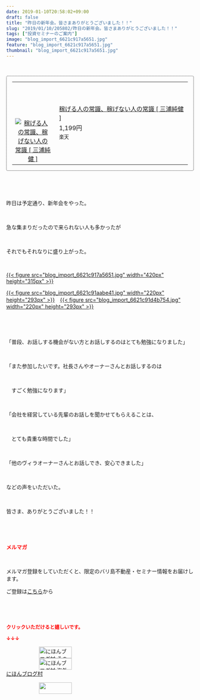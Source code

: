 ```yaml
---
date: 2019-01-10T20:58:02+09:00
draft: false
title: "昨日の新年会。皆さまありがとうございました！！"
slug: "2019/01/10/205802/昨日の新年会。皆さまありがとうございました！！"
tags: ["投資セミナーのご案内"]
image: "blog_import_6621c917a5651.jpg"
feature: "blog_import_6621c917a5651.jpg"
thumbnail: "blog_import_6621c917a5651.jpg"
---
```

<p> </p><div contenteditable="false" style="padding: 15px; border-radius: 4px; border: 1px dotted currentColor; border-image: none;"><table border="0" cellpadding="0" cellspacing="0" style="margin: 0px; table-layout: fixed;" width="100%">	<tbody width="100%">		<tr>			<td aligin="center" style="vertical-align: middle;" width="95"><span style="text-align: center; display: block;"><a alt0="AmebaAffiliate" alt1="稼げる人の常識、稼げない人の常識 [ 三浦純健 ]" alt2="楽天" alt3="https://thumbnail.image.rakuten.co.jp/@0_mall/book/cabinet/0228/9784802110228.jpg?_ex=128x128" alt4="8" href="2371184?pc=https%3A%2F%2Fitem.rakuten.co.jp%2Fbook%2F15398893%2F&amp;m=http%3A%2F%2Fm.rakuten.co.jp%2Fbook%2Fi%2F19059402%2F" target="_blank"><img alt="稼げる人の常識、稼げない人の常識 [ 三浦純健 ]" border="0" data-img="affiliate" src="data:image/svg+xml;charset=utf-8,%3Csvg%20xmlns%3D%22http%3A%2F%2Fwww.w3.org%2F2000%2Fsvg%22%20title%3D%22Placeholder%20for%20Images%22%20role%3D%22presentation%22%20viewBox%3D%220%200%201%201%22%20%2F%3E" style="margin: 0px; vertical-align: middle; max-width: 95px;" data-src="https://thumbnail.image.rakuten.co.jp/@0_mall/book/cabinet/0228/9784802110228.jpg?_ex=128x128"/><noscript><img alt="稼げる人の常識、稼げない人の常識 [ 三浦純健 ]" border="0" data-img="affiliate" src="https://thumbnail.image.rakuten.co.jp/@0_mall/book/cabinet/0228/9784802110228.jpg?_ex=128x128" style="margin: 0px; vertical-align: middle; max-width: 95px;"></noscript></a></span></td>			<td style="line-height: 1.5; padding-left: 15px; vertical-align: middle;"><a alt0="AmebaAffiliate" alt1="稼げる人の常識、稼げない人の常識 [ 三浦純健 ]" alt2="楽天" alt3="https://thumbnail.image.rakuten.co.jp/@0_mall/book/cabinet/0228/9784802110228.jpg?_ex=128x128" alt4="8" href="2371184?pc=https%3A%2F%2Fitem.rakuten.co.jp%2Fbook%2F15398893%2F&amp;m=http%3A%2F%2Fm.rakuten.co.jp%2Fbook%2Fi%2F19059402%2F" target="_blank">稼げる人の常識、稼げない人の常識 [ 三浦純健 ]</a>			<div style="padding: 3px 0px;">1,199円</div>			<div style="font-size: 0.83em;">楽天</div></td>		</tr>	</tbody></table></div><p> </p><p> </p><p>昨日は予定通り、新年会をやった。</p><p> </p><p>急な集まりだったので来られない人も多かったが</p><p> </p><p>それでもそれなりに盛り上がった。</p><p> </p><p><a href="blog_import_6621c917a5651.jpg">{{< figure src="blog_import_6621c917a5651.jpg" width="420px" height="315px" >}}</a></p><p><a href="blog_import_6621c91aabe41.jpg">{{< figure src="blog_import_6621c91aabe41.jpg" width="220px" height="293px" >}}</a>　<a href="blog_import_6621c91d4b754.jpg">{{< figure src="blog_import_6621c91d4b754.jpg" width="220px" height="293px" >}}</a></p><p> </p><p> </p><p>「普段、お話しする機会がない方とお話しするのはとても勉強になりました」</p><p> </p><p>「また参加したいです。社長さんやオーナーさんとお話しするのは</p><p> </p><p>　すごく勉強になります」</p><p> </p><p>「会社を経営している先輩のお話しを聞かせてもらえることは、</p><p> </p><p>　とても貴重な時間でした」</p><p> </p><p>「他のヴィラオーナーさんとお話しでき、安心できました」</p><p> </p><p>などの声をいただいた。</p><p> </p><p>皆さま、ありがとうございました！！</p><p> </p><p> </p><p><span style="font-weight: bold;"><span style="color: rgb(255, 0, 0);">メルマガ</span></span></p><p> </p><p>メルマガ登録をしていただくと、限定のバリ島不動産・セミナー情報をお届けします。</p><p>ご登録は<a href="f9eeVI" target="_blank">こちら</a>から</p><p style="text-align: center;"> </p><p style="text-align: center;"> </p><p><font color="#ff0000" size="2"><strong>クリックいただけると嬉しいです。</strong></font></p><p><font color="#ff0000" size="2"><strong>↓↓↓</strong></font></p><p><a href="ranking.html?p_cid=01260127" id="&amp;blogmura_banner" target="_blank"><img alt="にほんブログ村 その他生活ブログ 不動産投資へ" border="0" height="31" src="data:image/svg+xml;charset=utf-8,%3Csvg%20xmlns%3D%22http%3A%2F%2Fwww.w3.org%2F2000%2Fsvg%22%20title%3D%22Placeholder%20for%20Images%22%20role%3D%22presentation%22%20viewBox%3D%220%200%2088%2031%22%20%2F%3E" width="88" data-src="https://img-proxy.blog-video.jp/images?url=http%3A%2F%2Flife.blogmura.com%2Fhudousantoushi%2Fimg%2Fhudousantoushi88_31.gif" style="aspect-ratio: auto 88 / 31;"/><noscript><img alt="にほんブログ村 その他生活ブログ 不動産投資へ" border="0" height="31" src="https://img-proxy.blog-video.jp/images?url=http%3A%2F%2Flife.blogmura.com%2Fhudousantoushi%2Fimg%2Fhudousantoushi88_31.gif" width="88"></noscript></a><br/><a href="ranking.html?p_cid=01260127" target="_blank"><img alt="にほんブログ村 海外生活ブログ バリ島情報へ" border="0" height="31" src="data:image/svg+xml;charset=utf-8,%3Csvg%20xmlns%3D%22http%3A%2F%2Fwww.w3.org%2F2000%2Fsvg%22%20title%3D%22Placeholder%20for%20Images%22%20role%3D%22presentation%22%20viewBox%3D%220%200%2088%2031%22%20%2F%3E" width="88" data-src="https://img-proxy.blog-video.jp/images?url=http%3A%2F%2Foverseas.blogmura.com%2Fbali%2Fimg%2Fbali88_31.gif" style="aspect-ratio: auto 88 / 31;"/><noscript><img alt="にほんブログ村 海外生活ブログ バリ島情報へ" border="0" height="31" src="https://img-proxy.blog-video.jp/images?url=http%3A%2F%2Foverseas.blogmura.com%2Fbali%2Fimg%2Fbali88_31.gif" width="88"></noscript></a><br/><a href="ranking.html?p_cid=01260127" target="_blank">にほんブログ村</a></p><p><a href="link.php?1804582" title="人気ブログランキングへ"><img border="0" height="31" src="data:image/svg+xml;charset=utf-8,%3Csvg%20xmlns%3D%22http%3A%2F%2Fwww.w3.org%2F2000%2Fsvg%22%20title%3D%22Placeholder%20for%20Images%22%20role%3D%22presentation%22%20viewBox%3D%220%200%2088%2031%22%20%2F%3E" width="88" data-src="https://blog.with2.net/img/banner/banner_22.gif" style="aspect-ratio: auto 88 / 31;"/><noscript><img border="0" height="31" src="https://blog.with2.net/img/banner/banner_22.gif" width="88"></noscript></a></p><p> </p>

